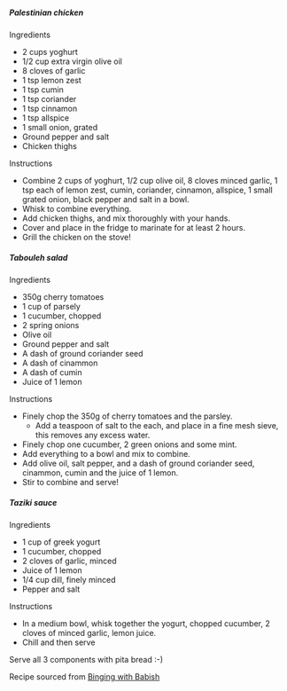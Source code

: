 ##### Palestinian chicken 

Ingredients
- 2 cups yoghurt
- 1/2 cup extra virgin olive oil 
- 8 cloves of garlic 
- 1 tsp lemon zest
- 1 tsp cumin
- 1 tsp coriander
- 1 tsp cinnamon
- 1 tsp allspice
- 1 small onion, grated
- Ground pepper and salt 
- Chicken thighs

Instructions
- Combine 2 cups of yoghurt, 1/2 cup olive oil, 8 cloves minced garlic, 1 tsp each of lemon zest, cumin, coriander, cinnamon, allspice, 1 small grated onion, black pepper and salt in a bowl. 
- Whisk to combine everything. 
- Add chicken thighs, and mix thoroughly with your hands. 
- Cover and place in the fridge to marinate for at least 2 hours. 
- Grill the chicken on the stove! 

##### Tabouleh salad

Ingredients 
- 350g cherry tomatoes 
- 1 cup of parsely 
- 1 cucumber, chopped
- 2 spring onions
- Olive oil 
- Ground pepper and salt 
- A dash of ground coriander seed
- A dash of cinammon
- A dash of cumin 
- Juice of 1 lemon 

Instructions
- Finely chop the 350g of cherry tomatoes and the parsley.
  - Add a teaspoon of salt to the each, and place in a fine mesh sieve, this removes any excess water. 
- Finely chop one cucumber, 2 green onions and some mint. 
- Add everything to a bowl and mix to combine. 
- Add olive oil, salt pepper, and a dash of ground coriander seed, cinammon, cumin and the juice of 1 lemon. 
- Stir to combine and serve! 

##### Taziki sauce 

Ingredients 
- 1 cup of greek yogurt
- 1 cucumber, chopped
- 2 cloves of garlic, minced
- Juice of 1 lemon
- 1/4 cup dill, finely minced
- Pepper and salt

Instructions 
- In a medium bowl, whisk together the yogurt, chopped cucumber, 2 cloves of minced garlic, lemon juice. 
- Chill and then serve

Serve all 3 components with pita bread :-) 

Recipe sourced from [Binging with Babish](https://www.bingingwithbabish.com/recipes/2017/8/22/shawarma)

